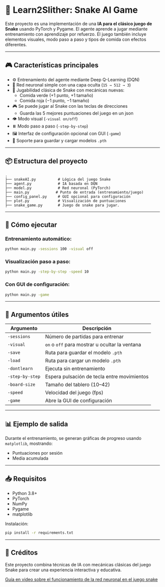 # 🐍 Learn2Slither: Snake AI Game

Este proyecto es una implementación de una **IA para el clásico juego de Snake** usando PyTorch y Pygame. El agente aprende a jugar mediante entrenamiento con aprendizaje por refuerzo. El juego también incluye elementos visuales, modo paso a paso y tipos de comida con efectos diferentes.

---

## 🎮 Características principales

- ⚙️ Entrenamiento del agente mediante Deep Q-Learning (DQN)
- 🧠 Red neuronal simple con una capa oculta (`15 → 512 → 3`)
- 🐍 Jugabilidad clásica de Snake con mecánicas nuevas:
  - Comida verde (+1 punto, +1 tamaño)
  - Comida roja (−1 punto, −1 tamaño)
- 🎮 Se puede jugar al Snake con las teclas de direcciones
  - Guarda las 5 mejores puntuaciones del juego en un json
- 👁️ Modo visual (`-visual on/off`)
- ⏸️ Modo paso a paso (`-step-by-step`)
- 🖼️ Interfaz de configuración opcional con GUI (`-game`)
- 💾 Soporte para guardar y cargar modelos `.pth`

---

## 📦 Estructura del proyecto

```
.
├── snakeAI.py          # Lógica del juego Snake
├── agent.py            # IA basada en DQN
├── model.py            # Red neuronal (PyTorch)
├── main.py            # Punto de entrada (entrenamiento/juego)
├── config_panel.py     # GUI opcional para configuración
├── plot.py             # Visualización de puntuaciones
├── snake_game.py       # Juego de snake para jugar.

```

---

## 🚀 Cómo ejecutar

### Entrenamiento automático:
```bash
python main.py -sessions 100 -visual off
```

### Visualización paso a paso:
```bash
python main.py -step-by-step -speed 10
```

### Con GUI de configuración:
```bash
python main.py -game
```

---

## 🔧 Argumentos útiles

| Argumento        | Descripción                                    |
|------------------|------------------------------------------------|
| `-sessions`      | Número de partidas para entrenar               |
| `-visual`        | `on` o `off` para mostrar u ocultar la ventana |
| `-save`          | Ruta para guardar el modelo `.pth`             |
| `-load`          | Ruta para cargar un modelo `.pth`              |
| `-dontlearn`     | Ejecuta sin entrenamiento                      |
| `-step-by-step`  | Espera pulsación de tecla entre movimientos    |
| `-board-size`    | Tamaño del tablero (10–42)                     |
| `-speed`         | Velocidad del juego (fps)                      |
| `-game`          | Abre la GUI de configuración                   |

---

## 📊 Ejemplo de salida

Durante el entrenamiento, se generan gráficas de progreso usando `matplotlib`, mostrando:

- Puntuaciones por sesión
- Media acumulada

---

## 📥 Requisitos

- Python 3.8+
- PyTorch
- NumPy
- Pygame
- matplotlib

Instalación:
```bash
pip install -r requirements.txt
```

---

## 🧠 Créditos

Este proyecto combina técnicas de IA con mecánicas clásicas del juego Snake para crear una experiencia interactiva y educativa.


[Guía en video sobre el funcionamiento de la red neuronal en el juego snake](https://www.youtube.com/watch?v=VGkcmBaeAGM&list=PLqnslRFeH2UrDh7vUmJ60YrmWd64mTTKV&index=7)

